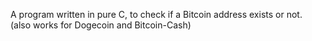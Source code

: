 A program written in pure C, to check if a Bitcoin address exists or not.\
(also works for Dogecoin and Bitcoin-Cash)
